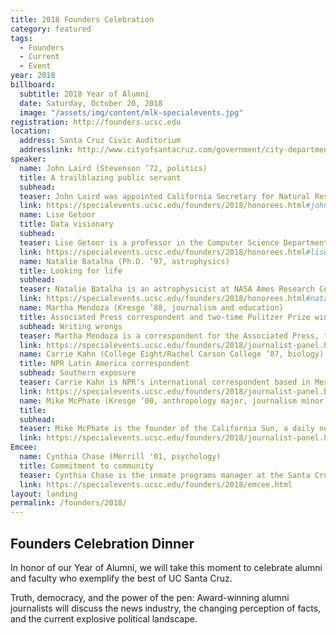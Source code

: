 ```yaml
---
title: 2018 Founders Celebration
category: featured
tags:
  - Founders
  - Current
  - Event
year: 2018
billboard:
  subtitle: 2018 Year of Alumni
  date: Saturday, October 20, 2018
  image: "/assets/img/content/mlk-specialevents.jpg"
registration: http://founders.ucsc.edu
location:
  address: Santa Cruz Civic Auditorium
  addresslink: http://www.cityofsantacruz.com/government/city-departments/parks-recreation/civic-auditorium
speaker:
  name: John Laird (Stevenson ’72, politics)
  title: A trailblazing public servant
  subhead: 
  teaser: John Laird was appointed California Secretary for Natural Resources by Governor Jerry Brown on Jan. 5, 2011. He has spent over 40 years in public service, including 23 years as an elected official.
  link: https://specialevents.ucsc.edu/founders/2018/honorees.html#john-laird
  name: Lise Getoor
  title: Data visionary
  subhead:
  teaser: Lise Getoor is a professor in the Computer Science Department at UC Santa Cruz and founding director of the UC Santa Cruz Data, Discovery, and Decisions (D3) Data Science Research Center.
  link: https://specialevents.ucsc.edu/founders/2018/honorees.html#lise-getoor
  name: Natalie Batalha (Ph.D. ’97, astrophysics)
  title: Looking for life
  subhead:
  teaser: Natalie Batalha is an astrophysicist at NASA Ames Research Center and served as the science lead for NASA's Kepler Mission from 2011 to 2017. She holds a bachelor's degree in physics from UC Berkeley and a doctoral degree in astrophysics from UC Santa Cruz.
  link: https://specialevents.ucsc.edu/founders/2018/honorees.html#natalie-batalha
  name: Martha Mendoza (Kresge ’88, journalism and education)
  title: Associated Press correspondent and two-time Pulitzer Prize winner
  subhead: Writing wrongs
  teaser: Martha Mendoza is a correspondent for the Associated Press, focusing on technology, breaking news, enterprise and investigative reporting from Silicon Valley. Her investigative reports have won numerous awards and prompted Congressional hearings, Pentagon investigations, and White House responses.
  link: https://specialevents.ucsc.edu/founders/2018/journalist-panel.html#martha-mendoza
  name: Carrie Kahn (College Eight/Rachel Carson College ’87, biology)
  title: NPR Latin America correspondent
  subhead: Southern exposure
  teaser: Carrie Kahn is NPR's international correspondent based in Mexico City, Mexico. She covers Mexico, the Caribbean, and Central America. Kahn's reports can be heard on NPR's award-winning news programs including All Things Considered, Morning Edition, and Weekend Edition.
  link: https://specialevents.ucsc.edu/founders/2018/journalist-panel.html#carrie-kahn
  name: Mike McPhate (Kresge ‘00, anthropology major, journalism minor)
  title: 
  subhead:
  teaser: Mike McPhate is the founder of the California Sun, a daily newsletter that curates general interest news about California. Last year, he left the New York Times, where he was writing the popular California Today newsletter, to start the Sun, which has since grown to an audience of more than 15,000 readers.
  link: https://specialevents.ucsc.edu/founders/2018/journalist-panel.html#mike
Emcee:
  name: Cynthia Chase (Merrill '01, psychology)
  title: Commitment to community
  teaser: Cynthia Chase is the inmate programs manager at the Santa Cruz County Sheriff’s Office, former director of the nonprofit Gemma program for formerly incarcerated individuals, former mayor of Santa Cruz, a current Santa Cruz City Council member, and faculty at California State University Monterey Bay and UC Santa Cruz.
  link: https://specialevents.ucsc.edu/founders/2018/emcee.html
layout: landing
permalink: /founders/2018/
---
```


## Founders Celebration Dinner

In honor of our Year of Alumni, we will take this moment to celebrate alumni and faculty who exemplify the best of UC Santa Cruz.

Truth, democracy, and the power of the pen: Award-winning alumni journalists will discuss the news industry, the changing perception of facts, and the current explosive political landscape.

